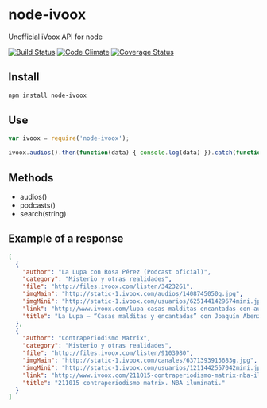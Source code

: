 node-ivoox
===========

Unofficial iVoox API for node

[![Build Status](https://travis-ci.org/EdgarVaguencia/node-ivoox.svg?branch=master)](https://travis-ci.org/EdgarVaguencia/node-ivoox) [![Code Climate](https://codeclimate.com/github/EdgarVaguencia/node-ivoox/badges/gpa.svg)](https://codeclimate.com/github/EdgarVaguencia/node-ivoox) [![Coverage Status](https://coveralls.io/repos/EdgarVaguencia/node-ivoox/badge.svg?branch=master&service=github)](https://coveralls.io/github/EdgarVaguencia/node-ivoox?branch=master)

Install
-------

```bash
npm install node-ivoox
```

Use
----

```javascript
var ivoox = require('node-ivoox');

ivoox.audios().then(function(data) { console.log(data) }).catch(function(e) { console.error(e); });
```

Methods
-------

* audios()
* podcasts()
* search(string)

Example of a response
---------------------

```json
[
  {
    "author": "La Lupa con Rosa Pérez (Podcast oficial)",
    "category": "Misterio y otras realidades",
    "file": "http://files.ivoox.com/listen/3423261",
    "imgMain": "http://static-1.ivoox.com/audios/1408745050g.jpg",
    "imgMini": "http://static-1.ivoox.com/usuarios/6251441429674mini.jpg",
    "link": "http://www.ivoox.com/lupa-casas-malditas-encantadas-con-audios-mp3_rf_3423261_1.html",
    "title": "La Lupa – “Casas malditas y encantadas” con Joaquín Abenza, J.M Marsella, Jesús..."
  },
  {
    "author": "Contraperiodismo Matrix",
    "category": "Misterio y otras realidades",
    "file": "http://files.ivoox.com/listen/9103980",
    "imgMain": "http://static-1.ivoox.com/canales/6371393915683g.jpg",
    "imgMini": "http://static-1.ivoox.com/usuarios/1211442557042mini.jpg",
    "link": "http://www.ivoox.com/211015-contraperiodismo-matrix-nba-iluminati-audios-mp3_rf_9103980_1.html",
    "title": "211015 contraperiodismo matrix. NBA iluminati."
  }
]
```



